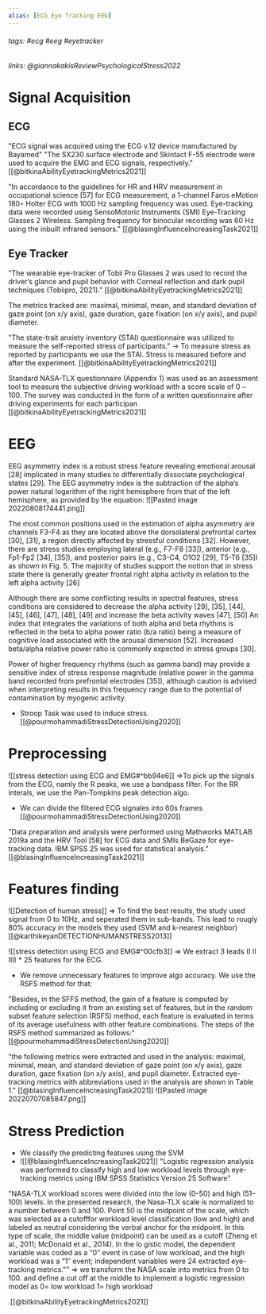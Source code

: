 ```yaml
---
alias: [ECG Eye Tracking EEG]
---
```

###### tags: #ecg #eeg #eyetracker 
###### links:  @giannakakisReviewPsychologicalStress2022

# Signal Acquisition
## ECG
"ECG signal was acquired using the ECG v.12 device manufactured by Bayamed"
"The SX230 surface electrode and Skintact F-55 electrode were used to acquire the EMG and ECG signals, respectively." [[@bitkinaAbilityEyetrackingMetrics2021]]

"In accordance to the guidelines for HR and HRV measurement in occupational science [57] for ECG measurement, a 1-channel Faros eMotion 180◦ Holter ECG with 1000 Hz sampling frequency was used. Eye-tracking data were recorded using SensoMotoric Instruments (SMI) Eye-Tracking Glasses 2 Wireless. Sampling frequency for binocular recording was 60 Hz using the inbuilt infrared sensors." [[@blasingInfluenceIncreasingTask2021]]

## Eye Tracker
"The wearable eye-tracker of Tobii Pro Glasses 2 was used to record the driver’s glance and pupil behavior with Corneal reflection and dark pupil techniques (Tobiipro, 2021)." [[@bitkinaAbilityEyetrackingMetrics2021]]

The metrics tracked are: maximal, minimal, mean, and standard deviation of gaze point (on x/y axis), gaze duration, gaze fixation (on x/y axis), and pupil diameter.

"The state-trait anxiety inventory (STAI)  questionnaire was utilized to measure the self-reported stress of participants."
-> To measure stress as reported by participants we use the STAI. Stress is measured before and after the experiment. [[@bitkinaAbilityEyetrackingMetrics2021]]

Standard NASA-TLX questionnaire (Appendix 1) was used as an assessment tool to measure the subjective driving workload with a score scale of 0 –100. The survey was conducted in the form of a written questionnaire after driving experiments for each participan
[[@bitkinaAbilityEyetrackingMetrics2021]]

# EEG
EEG asymmetry index is a robust stress feature revealing emotional arousal [28] implicated in many studies to differentially dissociate psychological states [29]. The EEG asymmetry index is the subtraction of the alpha’s power natural logarithm of the right hemisphere from that of the left hemisphere, as provided by the equation:
![[Pasted image 20220808174441.png]]

The most common positions used in the estimation of alpha asymmetry are channels F3-F4 as they are located above the dorsolateral prefrontal cortex [30], [31], a region directly affected by stressful conditions [32]. However, there are stress studies employing lateral (e.g., F7-F8 [33]), anterior (e.g., Fp1-Fp2 [34], [35]), and posterior pairs (e.g., C3-C4, O1O2 [29], T5-T6 [35]) as shown in Fig. 5.
The majority of studies support the notion that in stress state there is generally greater frontal right alpha activity in relation to the left alpha activity [26]


Although there are some conflicting results in spectral features, stress conditions are considered to decrease the alpha activity [29], [35], [44], [45], [46], [47], [48], [49] and increase the beta activity waves [47], [50]
An index that integrates the variations of both alpha and beta rhythms is reflected in the beta to alpha power ratio (b/a ratio) being a measure of cognitive load associated with the arousal dimension [52]. Increased beta/alpha relative power ratio is commonly expected in stress groups [30].

Power of higher frequency rhythms (such as gamma band) may provide a sensitive index of stress response magnitude (relative power in the gamma band recorded from prefrontal electrodes [35]), although caution is advised when interpreting results in this frequency range due to the potential of contamination by myogenic activity.
- Stroop Task was used to induce stress. 
[[@pourmohammadiStressDetectionUsing2020]]


# Preprocessing

![[stress detection using ECG and EMG#^bb94e6]]
=>To pick up the signals from the ECG, namly the R peaks, we use a bandpass filter. For the RR interals, we use the Pan-Tompkins peak detection algo.
- We can divide the filtered ECG signales into 60s frames [[@pourmohammadiStressDetectionUsing2020]]

"Data preparation and analysis were performed using Mathworks MATLAB 2019a and the HRV Tool [58] for ECG data and SMIs BeGaze for eye-tracking data. IBM SPSS 25 was used for statistical analysis." [[@blasingInfluenceIncreasingTask2021]]

# Features finding
![[Detection of human stress]]
=> To find the best results, the study used signal from 0 to 10Hz, and seperated them in sub-bands. This lead to rougly 80% accuracy in the models they used (SVM and k-nearest neighbor) [[@karthikeyanDETECTIONHUMANSTRESS2013]]


![[stress detection using ECG and EMG#^00cfb3]]
=> We extract 3 leads (I II III) * 25 features for the ECG. 
- We remove unnecessary features to improve algo accuracy. We use the RSFS method for that:

"Besides, in the SFFS method, the gain of a feature is computed by including or excluding it from an existing set of features, but in the random subset feature selection (RSFS) method, each feature is evaluated in terms of its average usefulness with other feature combinations. The steps of the RSFS method summarized as follows:" [[@pourmohammadiStressDetectionUsing2020]]

"the following metrics were extracted and used in the analysis: maximal, minimal, mean, and standard deviation of gaze point (on x/y axis), gaze duration, gaze fixation (on x/y axis), and pupil diameter. Extracted eye-tracking metrics with abbreviations used in the analysis are shown in Table 1." [[@blasingInfluenceIncreasingTask2021]]
	![[Pasted image 20220707085847.png]]
# Stress Prediction
- We classify the predicting features using the SVM
- ![[@blasingInfluenceIncreasingTask2021]]
"Logistic regression analysis was performed to classify high and low workload levels through eye-tracking metrics using IBM SPSS Statistics Version 25 Software"

"NASA-TLX workload scores were divided into the low (0–50) and high (51–100) levels. In the presented research, the Nasa-TLX scale is normalized to a number between 0 and 100. Point 50 is the midpoint of the scale, which was selected as a cutofffor workload level classification (low and high) and labeled as neutral considering the verbal anchor for the midpoint. In this type of scale, the middle value (midpoint) can be used as a cutoff (Zheng et al., 2011; McDonald et al., 2014). In the lo gistic model, the dependent variable was coded as a “0′′ event in case of low workload, and the high workload was a “1′′ event; independent variables were 24 extracted eye-tracking metrics.""
=> we transform the NASA scale into metrics from 0 to 100. and define a cut off at the middle to implement a logistic regression model as 0= low workload 1= high workload


.[[@bitkinaAbilityEyetrackingMetrics2021]]
